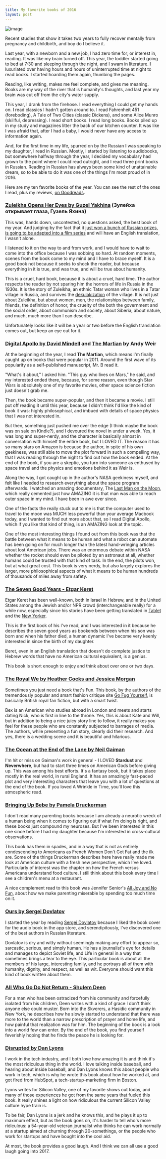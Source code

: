 ```yaml
---
title: My favorite books of 2016
layout: post
---
```


![image](https://raw.githubusercontent.com/vkblog/vkblog.github.io/master/public/img/2016/03/books.png)

Recent studies that show it takes two years to fully recover mentally from pregnancy and childbirth, and boy do I believe it. 

Last year, with a newborn and a new job, I had zero time for, or interest in, reading. It was like my brain turned off.  This year, the toddler started going to bed at 7:30 and sleeping through the night, and I swam in literature. I luxuriated over having hours and hours of uninterrupted time at night to read books. I started hoarding them again, thumbing the pages. 
 
Reading, like writing, makes me feel complete, and gives me meaning. Books are my way of the river that is humanity's thoughts, and last year my brain was cut off from the city's water supply. 

This year, I drank from the firehose.  I read everything I could get my hands on. I read classics I hadn't gotten around to. I read Fahrenheit 451 (foreboding), A Tale of Two Cities (classic Dickens), and some Alice Munro (skillful, depressing). I read short books. I read long books. Books piled up in my study and magazines litter the back of our kitchen counter. It was like I was afraid that, after I had a baby, I would never have any access to information again. 

And, for the first time in my life, spurred on by the Russian I was speaking to my daughter, I read in Russian. Mostly, I started by listening to audiobooks, but somewhere halfway through the year, I decided my vocabulary had grown to the point where I could read outright, and I read three print books in Russian.  Reading in Russian has always been some kind of unattainable dream, so to be able to do it was one of the things I'm most proud of in 2016. 

Here are my ten favorite books of the year. You can see the rest of the ones I read, plus my reviews, [on Goodreads](https://www.goodreads.com/challenges/3890-2016-reading-challenge).   


### [Zuleikha Opens Her Eyes by Guzel Yakhina](https://bookmate.com/books/PLxGSPTE) (Зулейха открывает глаза, Гузель Яхина) 

This was, hands down, uncontested, no questions asked, the best book of my year. And judging by the fact that it [just won a bunch of Russian prizes, is going to be adapted into a film series](http://lizoksbooks.blogspot.cz/2015/09/big-book-1-yakhinas-zuleikha-opens-her.html) and will have an English translation, I wasn't alone.  

I listened to it on the way to and from work, and I would have to wait to come into the office because I was sobbing so hard. At random moments, scenes from the book come to my mind and I have to brace myself. It is a good book not because it seeks to shock the reader, but because everything in it is true, and was true, and will be true about humanity. 

This is a cruel, hard book, because it is about a cruel, hard time. The author respects the reader by not sparing him the horrors of life in Russia in the 1930s.   It is the story of Zuleikha, an ethnic Tatar woman who lives in a Tatar village in Russia, and survives the [dekulakization](https://en.wikipedia.org/wiki/Dekulakization) of the village. It is not just about Zuleikha, but about women, men, the relationships between family, friends, the definition of honor, the cruelty of the both the government and the social order, about communism and society, about Siberia, about nature, and much, much more than I can describe. 

Unfortunately looks like it will be a year or two before the English translation comes out, but keep an eye out for it. 

 
### [Digital Apollo by David Mindell](http://web.mit.edu/digitalapollo/) and [The Martian](https://en.wikipedia.org/wiki/The_Martian_(Weir_novel)) by Andy Weir

At the beginning of the year, I read **The Martian**, which means I'm finally caught up on books that were popular in 2011. Around the first wave of its popularity as a self-published manuscript, Mr. B read it. 

"What's it about," I asked him. "This guy who lives on Mars," he said, and my interested ended there, because, for some reason, even though Star Wars is absolutely one of my favorite movies, other space science fiction just doesn't grab me. 

Then, the book became super-popular, and then it became a movie. I still put off reading it until this year, because I didn't think I'd like the kind of book it was: highly philosophical, and imbued with details of space physics that I was not interested in. 

But then, something just pushed me over the edge (I think maybe the book was on sale on Kindle?), and I devoured the novel in under a week.   Yes, it was long and super-nerdy, and the character is basically almost in conversation with himself the entire book, but I LOVED IT.  The reason it has so many stars on Amazon is because the author, in spite of his own geekiness, was still able to move the plot forward in such a compelling way, that I was reading through the night to find out how the book ended. At the end of the book, if you are a skeptic, you turn into someone as enthused by space travel and the physics and emotions behind it as Weir is. 

Along the way, I got caught up in the author's NASA geekiness myself, and felt like I needed to research everything about the space program afterwards. I watched an amazing documentary, The [Last Man on the Moon](http://thelastmanonthemoon.com/), which really cemented just how AMAZING it is that man was able to reach outer space in my mind. I have been in awe ever since. 

One of the facts the really stuck out to me is that the computer used to travel to the moon was MUCH less powerful than your average Macbook today, and I wanted to find out more about that, so I read Digital Apollo, which if you like that kind of thing, is an AMAZING look at the topic.  

One of the most interesting things I found out from this book was that the battle between what it means to be human and what a robot can automate has been going on for much longer than the latest hand-wringing articles about lost American jobs. There was an enormous debate within NASA whether the rocket should even be piloted by an astronaut at all, whether humans could be trusted with that kind of task. In the end, the pilots won, but at what great cost. This book is very nerdy, but also largely explores the larger, more philosophical aspects of what it means to be human hundreds of thousands of miles away from safety. 


### [The Seven Good Years -  Etgar Keret](http://www.nytimes.com/2015/07/05/books/review/etgar-kerets-the-seven-good-years-a-memoir.html?_r=0)  

Etgar Keret has been well-known, both in Israel in Hebrew, and in the United States among the Jewish and/or NPR crowd (interchangeable really) for a while now, especially since his stories have been getting translated in [Tablet](http://www.tabletmag.com/author/ekeret) and the [New Yorker](http://www.newyorker.com/contributors/etgar-keret). 

This is the first book of his I've read, and I was interested in it because he describes the seven good years as bookends between when his son was born and when his father died, a human dynamic I've become very keenly interested in since the birth of my daughter.

Beret, even in an English translation that doesn't do complete justice to Hebrew words that have no American cultural equivalent, is a genius.
 
This book is short enough to enjoy and think about over one or two days. 


### [The Royal We by Heather Cocks and Jessica Morgan](http://www.huffingtonpost.com/2015/04/07/the-royal-we-book_n_7013244.html) 

Sometimes you just need a book that's Fun. This book, by the authors of the tremendously popular and smart fashion critique site [Go Fug Yourself](http://www.gofugyourself.com/), is basically British royal fan fiction, but with a smart twist. 

Bex is an American who studies abroad in London and meets and starts dating Nick, who is first in line to the throne. Yes, this is about Kate and Will, but in addition to being a nice juicy story line to follow, it really makes you feel for these people who are constantly subjected to barrages of media. The authors, while presenting a fun story, clearly did their research. And yes, there is a wedding scene and it is beautiful and hilarious. 


### [The Ocean at the End of the Lane by Neil Gaiman](https://en.wikipedia.org/wiki/The_Ocean_at_the_End_of_the_Lane) 

I'm hit or miss on Gaiman's work in general - I LOVED **Stardust** and **Neverwhere**, but had to start three times on American Gods before giving up. This was among his best efforts. It's a fantasy book, but it takes place mostly in the real world, in rural England. It has an amazingly fast-paced plot and very interesting characters that leave you with a lot of questions at the end of the book. If you loved A Wrinkle in Time, you'll love this atmospheric read. 


### [Bringing Up Bebe by Pamela Druckerman](http://www.pameladruckerman.com/books/bringing-up-bebe/)

I don't read many parenting books because I am already a neurotic wreck of a human being when it comes to figuring out if what I'm doing is right, and these books just compound my neuroses. But I've been interested in this one since before I had my daughter because I'm interested in cross-cultural observations. 

This book has them in spades, and in a way that is not as entirely condescending to Americans as French Women Don't Get Fat and the ilk are. Some of the things Druckerman describes here have really made me look at American culture with a fresh new perspective, which I've loved. Particularly of interest was the chapter on how the French versus Americans understand food culture. I still think about this book every time I see a children's menu at a restaurant. 

A nice complement read to this book was Jennifer Senior's [All Joy and No Fun](http://nymag.com/news/features/67024/), about how we make parenting miserable by spending too much time on it. 

### [Ours by Sergei Dovlatov](http://www.themillions.com/2009/10/sergei-dovlatov-funny-families-and-that-tall-brown-fence.html)

I started the year by reading [Sergei Dovlatov](http://www.newyorker.com/books/page-turner/sergei-dovlatov-and-the-hearsay-of-memory) because I liked the book cover for the audio book in the app store, and serendipitously, I've discovered one of the best authors in Russian literature. 

Dovlatov is dry and witty without seemingly making any effort to appear so, sarcastic, serious, and simply human. He has a journalist's eye for details and manages to depict Soviet life, and Life in general in a way that sometimes brings a tear to the eye. This particular book is about all the members of his large, interesting family, and he portrays all of them with humanity, dignity, and respect, as well as wit. Everyone should want this kind of book written about them. 


### [All Who Go Do Not Return - Shulem Deen ](http://www.shulemdeen.com/)

For a man who has been ostracized from his community and forcefully isolated from his children, Deen writes with a kind of grace I don't think anyone else could muster. Born into the Skverers, a Hasidic community in New York, he describes how he slowly started to understand that there was more to the world than a narrow prescription of prayer and home life, and how painful that realization was for him. The beginning of the book is a look into a world few can enter. By the end of the book, you find yourself feverishly hoping that he finds the peace he is looking for. 


### [Disrupted by Dan Lyons](http://www.nytimes.com/2016/04/10/opinion/sunday/congratulations-youve-been-fired.html)


I work in the tech industry,  and I both love how amazing it is and think it's the most ridiculous thing in the world. I love talking inside baseball, and hearing about inside baseball, and Dan Lyons knows this about people who work in tech, which is why he wrote this book about how he worked at, and got fired from HubSpot, a tech-startup-marketing firm in Boston.

Lyons writes for Silicon Valley, one of my favorite shows out today, and many of those experiences he got from the same years that fueled this book. It really shines a light on how ridiculous the current Silicon Valley culture hype train is. 

To be fair, Dan Lyons is a jerk and he knows this, and he plays it up to maximum effect, but as the book goes on, it's harder to tell who's more ridiculous: a 54-year-old veteran journalist who thinks he can work normally at a startup aimed at churning through 20-somethings, or  the people who work for startups and have bought into the cool aid. 

At most, the book provides a good laugh. And I think we can all use a good laugh going into 2017. 
